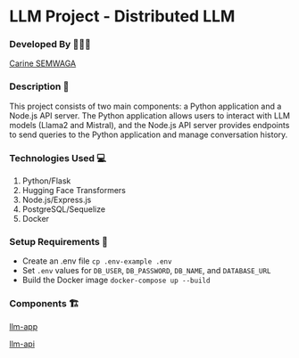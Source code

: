 # LLM Project - Distributed LLM

### Developed By 👩🏽‍💻

[Carine SEMWAGA](https://github.com/Krasivaya)

### Description 📖

This project consists of two main components: a Python application and a Node.js API server. The Python application allows users to interact with LLM models (Llama2 and Mistral), and the Node.js API server provides endpoints to send queries to the Python application and manage conversation history.

### Technologies Used 💻

1. Python/Flask
2. Hugging Face Transformers
3. Node.js/Express.js
4. PostgreSQL/Sequelize
5. Docker

### Setup Requirements 🔗

- Create an .env file `cp .env-example .env`
- Set `.env` values for `DB_USER`, `DB_PASSWORD`, `DB_NAME`, and `DATABASE_URL`
- Build the Docker image `docker-compose up --build`

### Components 🏗️

[llm-app](./llm/)

[llm-api](./llm_api/)
